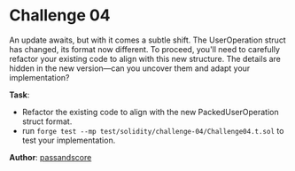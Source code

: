 # Challenge 04

An update awaits, but with it comes a subtle shift. The UserOperation struct has changed, its format now different. To proceed, you'll need to carefully refactor your existing code to align with this new structure. The details are hidden in the new version—can you uncover them and adapt your implementation?

**Task**:
- Refactor the existing code to align with the new PackedUserOperation struct format.
- run `forge test --mp test/solidity/challenge-04/Challenge04.t.sol` to test your implementation.


**Author**: [passandscore](https://github.com/passandscore)

